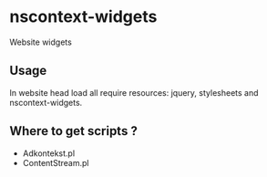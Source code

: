 nscontext-widgets
=================

Website widgets


## Usage 

In website head load all require resources: jquery, stylesheets and nscontext-widgets.

  <script src="jquery.min.js" type="text/javascript"></script>
  <link href="widgets.css" media="all" rel="stylesheet" type="text/css" />
  <script src="nscontext-widgets.js" type="text/javascript"></script>



## Where to get scripts ?

* Adkontekst.pl
* ContentStream.pl 
